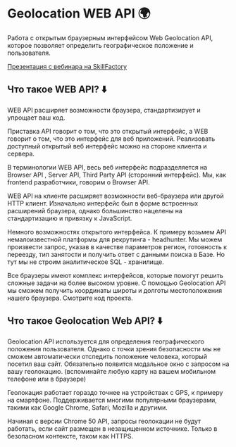 # Geolocation WEB API 🌍
Работа с открытым браузерным интерфейсом Web Geolocation API, которое позволяет определить географическое положение и пользователя.

[Презентация с вебинара на SkillFactory](https://docs.google.com/presentation/d/1Y9Gfzxn_IwuJC3u2c-xPgOZ90jT6Py8hIaTBkrMlILY/edit?usp=sharing)

## Что такое WEB API? ⬇️

WEB API расширяет возможности браузера, стандартизирует и упрощает ваш код.

Приставка API говорит о том, что это открытый интерфейс, а WEB говорит о том, что это интерфейс для веб приложений. Реализовать доступный открытый веб интерфейс можно на стороне клиента и сервера.  

В терминологии WEB API, весь веб интерфейс подразделяется на Browser API , Server API, Third Party API (сторонний интерфейс). Мы, как frontend разработчики, говорим о Browser API.

WEB API на клиенте расширяет возможности веб-браузера или другой HTTP клиент. Изначально интерфейс был в форме встроенных расширений браузера, однако большинство нацелены на стандартизацию и привязку к JavaScript.

Немного возможностях открытого интерфейса. К примеру возьмем API немалоизвестной платформы для рекрутинга - headhunter. Мы можем произвести запрос, указав в качестве параметров регион, готовность к переезду, тип занятости и получить ответ с данными поиска в Базе. Но тут мы не строим аналитическое SQL - хранилище.

Все браузеры имеют комплекс интерфейсов, которые помогут решить сложные задачи на более высоком уровне. С помощью Geolocation API мы сможем получить координаты широты и долготы местоположения нашего браузера. Смотрите код проекта.

## Что такое Geolocation Web API? ⬇️

Geolocation API используется для определения географического положения пользователя. Однако с точки зрения безопасности мы не сможем автоматически отследить положение человека, который посетил ваш сайт. Обязательно появится модальное окно с запросом на вашу геолокацию. (вспоминайте любую карту на вашем мобильном телефоне или в браузере)

Геолокация работает гораздо точнее на устройствах с GPS, к примеру на смартфоне. Поддерживается многими популярными браузерами, такими как Google Chrome, Safari, Mozilla и другими.

Начиная с версии Chrome 50 API, запросы геолокации не будут работать, если сайт размещен в незащищенном источнике. Только в безопасном контексте, таком как HTTPS.
